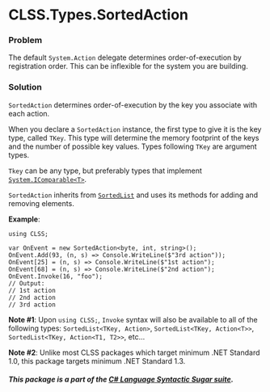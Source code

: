 ﻿# CLSS.Types.SortedAction

### Problem

The default `System.Action` delegate determines order-of-execution by registration order. This can be inflexible for the system you are building.

### Solution

`SortedAction` determines order-of-execution by the key you associate with each action.

When you declare a `SortedAction` instance, the first type to give it is the key type, called `TKey`. This type will determine the memory footprint of the keys and the number of possible key values. Types following `TKey` are argument types.

`Tkey` can be any type, but preferably types that implement [`System.IComparable<T>`](https://docs.microsoft.com/en-us/dotnet/api/system.icomparable-1).

`SortedAction` inherits from [`SortedList`](https://docs.microsoft.com/en-us/dotnet/api/system.collections.generic.sortedlist-2) and uses its methods for adding and removing elements.

**Example**:

```
using CLSS;

var OnEvent = new SortedAction<byte, int, string>();
OnEvent.Add(93, (n, s) => Console.WriteLine($"3rd action"));
OnEvent[25] = (n, s) => Console.WriteLine($"1st action");
OnEvent[68] = (n, s) => Console.WriteLine($"2nd action");
OnEvent.Invoke(16, "foo");
// Output:
// 1st action
// 2nd action
// 3rd action
```

**Note #1**: Upon `using CLSS;`, `Invoke` syntax will also be available to all of the following types: `SortedList<TKey, Action>`, `SortedList<TKey, Action<T>>`, `SortedList<TKey, Action<T1, T2>>`, etc...

**Note #2**: Unlike most CLSS packages which target minimum .NET Standard 1.0, this package targets minimum .NET Standard 1.3.

##### This package is a part of the [C# Language Syntactic Sugar suite](https://github.com/tonygiang/CLSS).